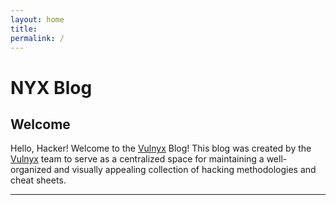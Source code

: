 ```yaml
---
layout: home
title:
permalink: /
---
```


# NYX Blog

## Welcome

Hello, Hacker! Welcome to the [Vulnyx](vulnyx.com) Blog!
This blog was created by the [Vulnyx](vulnyx.com) team to serve as a centralized space for maintaining a well-organized and visually appealing collection of hacking methodologies and cheat sheets.



---
